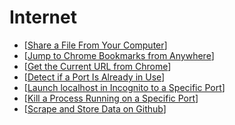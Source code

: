 # Internet

- [[Share a File From Your Computer]]
- [[Jump to Chrome Bookmarks from Anywhere]]
- [[Get the Current URL from Chrome]]
- [[Detect if a Port Is Already in Use]]
- [[Launch localhost in Incognito to a Specific Port]]
- [[Kill a Process Running on a Specific Port]]
- [[Scrape and Store Data on Github]]

[//begin]: # "Autogenerated link references for markdown compatibility"
[Share a File From Your Computer]: share-a-file-from-your-computer "Share a File From Your Computer"
[Jump to Chrome Bookmarks from Anywhere]: jump-to-chrome-bookmarks-from-anywhere "Jump to Chrome Bookmarks from Anywhere"
[Get the Current URL from Chrome]: get-the-current-url-from-chrome "Get the Current URL from Chrome"
[Detect if a Port Is Already in Use]: detect-if-a-port-is-already-in-use "Detect If a Port Is Already in Use"
[Launch localhost in Incognito to a Specific Port]: launch-localhost-in-incognito-to-a-specific-port "Launch Localhost in Incognito to a Specific Port"
[Kill a Process Running on a Specific Port]: kill-a-process-running-on-a-specific-port "Kill a Process Running on a Specific Port"
[Scrape and Store Data on Github]: scrape-and-store-data-on-github "Scrape and Store Data in GitHub"
[//end]: # "Autogenerated link references"
